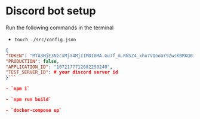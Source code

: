 # Discord bot setup

Run the following commands in the terminal

- `touch ./src/config.json`

````json
{
"TOKEN": "MTA3MjE3NzcxMjY4MjI1MDI0MA.Gu7f_m.RNSZ4_xhx7VQooUr9ZwsKBRKQ0J8eQlBD0Y6dI",
"PRODUCTION": false,
"APPLICATION_ID": "1072177712682250240",
"TEST_SERVER_ID": # your discord server id
}```

- `npm i`

- `npm run build`

- `docker-compose up`
````
